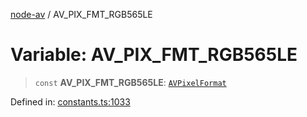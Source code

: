 [node-av](../globals.md) / AV\_PIX\_FMT\_RGB565LE

# Variable: AV\_PIX\_FMT\_RGB565LE

> `const` **AV\_PIX\_FMT\_RGB565LE**: [`AVPixelFormat`](../type-aliases/AVPixelFormat.md)

Defined in: [constants.ts:1033](https://github.com/seydx/av/blob/f8631fc881b394300b1479f511d55cf1c370a87f/src/constants/constants.ts#L1033)
